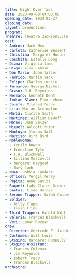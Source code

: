 ```yaml
---
title: Night Over Taos
date: 2023-09-08T00:00:00
opening_date: 1934-03-27
closing_date:
layout: productions
program:
Theatre: Theatre Jacksonville
cast:
- Andros: Jack Neal
- Carlota: Katherine Bessent
- Christina: Margaret Hunter
- Conchita: Estelle Long
- Diana: Virginia Sims
- Diego: Elmo Lehman
- Don Mario: John Salzer
- Fedrico: Martin Sack
- Felipe: Charles Luckie
- Fernando: George Nichols
- Graso: J.H. Reynolds
- Hermano: Kenneth Dent
- Indian Slave: Elmo Lehman
- Josefa: Mildred Perry
- Lita: Marian Armington
- Maria: Clarice Smith
- Martinez: William DeHoff
- Mateo: John Salzer
- Miguel: Wolcott Prior
- Montoya: Slocum Ball
- Narciso: Birt Byrd
- Noblewoman:
  - Cecile Bowen
  - Ernestine Tyler
  - F.A. Blackwell
  - Lillian Moscovitz
  - Margaret Haygood
  - Mary Lamb
- Nuna: Bobbie Landers
- Officer: Vergil Perry
- Pepita: Anne Savitz
- Raquel: Lady Claire Grover
- Santos: Clyde Harris
- Second Trapper: Ralph Cooper
- Soldier:
  - Billy Clapp
  - Levin Frink
- Third Trapper: Harold Wahl
- Valeria: Frances Blackwell
- Veri: Lamar Rozear
crew:
- Director: Gertrude F. Jacobi
- Costumes: Will Louis
- Staging: Margaret Pumpelly
- Staging Assistant:
  - Frances Coleman
  - Jim Reynolds
  - Robert Tracy
  - Frances Blackwell
orchestra:
---
```


